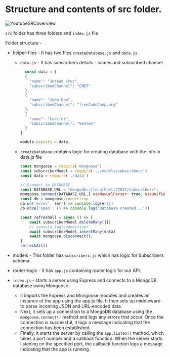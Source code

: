 # Structure and contents of **src** folder. 

![YoutubeSRCoverview](https://user-images.githubusercontent.com/106004070/222953073-3be04fe6-5a1e-4bb4-b760-5be24f7b5eed.png)  

`src` folder has three folders and `index.js` file 

Folder structure - 
- helper-files - It has two files `createDatabase.js` and `data.js`.
  - `data.js` - It has subscribers details - names and subscribed channel
  
      ```javascript
        const data = [
        {
          "name": "Jeread Krus",
          "subscribedChannel": "CNET"
        },
        {
          "name": "John Doe",
          "subscribedChannel": "freeCodeCamp.org"
        },
        {
          "name": "Lucifer",
          "subscribedChannel": "Sentex"
        }
      ]

      module.exports = data;
     ```
     
  - `createDatabase` contains logic for creating database with the info in data.js file 
  
    ```javascript
    const mongoose = require('mongoose')
    const subscriberModel = require('../models/subscribers')
    const data = require('./data')

    // Connect to DATABASE
    const DATABASE_URL = "mongodb://localhost:27017/subscribers";
    mongoose.connect(DATABASE_URL,{ useNewUrlParser: true, useUnifiedTopology: true });
    const db = mongoose.connection
    db.on('error', (err) => console.log(err))
    db.once('open', () => console.log('Database created...'))

    const refreshAll = async () => {
        await subscriberModel.deleteMany({})
        // console.log(connection)
        await subscriberModel.insertMany(data)
        await mongoose.disconnect();
    }
    refreshAll()
    ```
    
- models - This folder has `subscribers.js` which has logic for Subscribers schema. 

- router-logic - It has `app.js` containing router logic for our API. 

- `index.js` - starts a server using Express and connects to a MongoDB database using Mongoose.
    - it imports the Express and Mongoose modules and creates an instance of the app using the app.js file. It then sets up middleware to parse incoming JSON and URL-encoded data.
    - Next, it sets up a connection to a MongoDB database using the `mongoose.connect()` method and logs any errors that occur. Once the connection is successful, it logs a message indicating that the connection has been established.
    - Finally, it starts the server by calling the `app.listen()` method, which takes a port number and a callback function. When the server starts listening on the specified port, the callback function logs a message indicating that the app is running.
               
